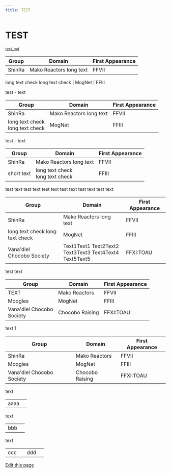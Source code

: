 ```yaml
---
title: TEST
---
```

TEST
====

<small class="github">[test_md](https://github.com/scovitin-vsevolod/test_md)</small>


Group                     | Domain          | First Appearance
---|---|---  
ShinRa                    | Mako Reactors long text  | FFVII
long text check
long text check | MogNet          | FFIII

test - text

Group                     | Domain          | First Appearance
---|---|---  
ShinRa                    | Mako Reactors long text  | FFVII
long text check <br >long text check | MogNet          | FFIII

test - text

Group                     | Domain          | First Appearance
---|---|---  
ShinRa                    | Mako Reactors long text  | FFVII
short text | long text check <br >long text check          | FFIII

test text
test text
test text
test text
test text
test text



Group                     | Domain          | First Appearance
---|---|---  
ShinRa                    | Mako Reactors long text  | FFVII
long text check long text check | MogNet          | FFIII
Vana'diel <br>Chocobo Society | Text1Text1 Text2Text2 <br>Text3Text3 Text4Text4 Text5Text5 | FFXI:TOAU

test text

Group                     | Domain          | First Appearance
---|---|---  
TEXT                    | Mako Reactors   | FFVII
Moogles                   | MogNet          | FFIII
Vana'diel Chocobo <br>Society | Chocobo Raising | FFXI:TOAU

text 1

<table>
<thead>
<tr>
<th>Group</th>
<th>Domain</th>
<th>First Appearance</th>
</tr>
</thead>
<tbody>
<tr>
<td>ShinRa</td>
<td>Mako Reactors</td>
<td>FFVII</td>
</tr>
<tr>
<td>Moogles</td>
<td>MogNet</td>
<td>FFIII</td>
</tr>
<tr>
<td>Vana'diel Chocobo Society</td>
<td>Chocobo Raising</td>
<td>FFXI:TOAU</td>
</tr></tbody></table>

text

<table><tr><td>aaaa<td></tr></table>

text

<table><tr>
<td>bbb<td>
</tr></table>

text

<table><tr>
<td>ccc<td>
<td>ddd<td>
</tr></table>

[Edit this page](https://github.com/scovitin-vsevolod/test_md/edit/master/readme.md)

